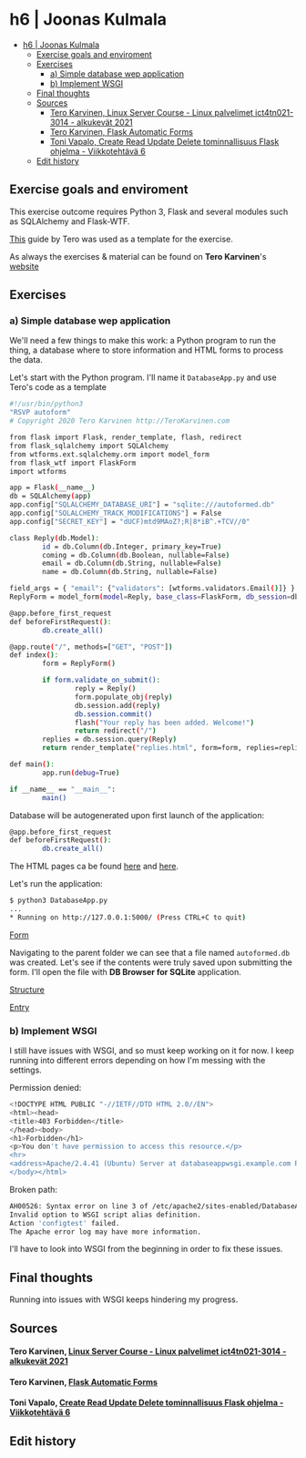 # h6 | Joonas Kulmala

- [h6 | Joonas Kulmala](#h6--joonas-kulmala)
  - [Exercise goals and enviroment](#exercise-goals-and-enviroment)
  - [Exercises](#exercises)
    - [a) Simple database wep application](#a-simple-database-wep-application)
    - [b) Implement WSGI](#b-implement-wsgi)
  - [Final thoughts](#final-thoughts)
  - [Sources](#sources)
      - [Tero Karvinen, Linux Server Course - Linux palvelimet ict4tn021-3014 - alkukevät 2021](#tero-karvinen-linux-server-course---linux-palvelimet-ict4tn021-3014---alkukevät-2021)
      - [Tero Karvinen, Flask Automatic Forms](#tero-karvinen-flask-automatic-forms)
      - [Toni Vapalo, Create Read Update Delete tominnallisuus Flask ohjelma - Viikkotehtävä 6](#toni-vapalo-create-read-update-delete-tominnallisuus-flask-ohjelma---viikkotehtävä-6)
  - [Edit history](#edit-history)

## Exercise goals and enviroment

This exercise outcome requires Python 3, Flask and several modules such as SQLAlchemy and Flask-WTF.

[This](https://terokarvinen.com/2020/flask-automatic-forms/) guide by Tero was used as a template for the exercise.

As always the exercises & material can be found on **Tero Karvinen**'s [website](https://terokarvinen.com/2020/linux-palvelimet-2021-alkukevat-kurssi-ict4tn021-3014/#h6.)

## Exercises

### a) Simple database wep application

We'll need a few things to make this work: a Python program to run the thing, a database where to store information and HTML forms to process the data.

Let's start with the Python program. I'll name it ```DatabaseApp.py``` and use Tero's code as a template


```bash
#!/usr/bin/python3
"RSVP autoform"
# Copyright 2020 Tero Karvinen http://TeroKarvinen.com

from flask import Flask, render_template, flash, redirect
from flask_sqlalchemy import SQLAlchemy
from wtforms.ext.sqlalchemy.orm import model_form
from flask_wtf import FlaskForm
import wtforms

app = Flask(__name__)
db = SQLAlchemy(app)
app.config["SQLALCHEMY_DATABASE_URI"] = "sqlite:///autoformed.db"
app.config["SQLALCHEMY_TRACK_MODIFICATIONS"] = False
app.config["SECRET_KEY"] = "dUCF)mtd9MAoZ?;R|8*iB^.+TCV//0"

class Reply(db.Model):
        id = db.Column(db.Integer, primary_key=True)
        coming = db.Column(db.Boolean, nullable=False)
        email = db.Column(db.String, nullable=False)
        name = db.Column(db.String, nullable=False)

field_args = { "email": {"validators": [wtforms.validators.Email()]} }
ReplyForm = model_form(model=Reply, base_class=FlaskForm, db_session=db.session, field_args=field_args)

@app.before_first_request
def beforeFirstRequest():
        db.create_all()

@app.route("/", methods=["GET", "POST"])
def index():
        form = ReplyForm()

        if form.validate_on_submit():
                reply = Reply()
                form.populate_obj(reply)
                db.session.add(reply)
                db.session.commit()
                flash("Your reply has been added. Welcome!")
                return redirect("/")
        replies = db.session.query(Reply)
        return render_template("replies.html", form=form, replies=replies)

def main():
        app.run(debug=True)

if __name__ == "__main__":
        main()
```

Database will be autogenerated upon first launch of the application:

```bash
@app.before_first_request
def beforeFirstRequest():
        db.create_all()
```

The HTML pages ca be found [here](templates/base.html) and [here](templates/replies.html).

Let's run the application:
```bash
$ python3 DatabaseApp.py
...
* Running on http://127.0.0.1:5000/ (Press CTRL+C to quit)
```

[Form](Resources/Form.png)

Navigating to the parent folder we can see that a file named ```autoformed.db``` was created. Let's see if the contents were truly saved upon submitting the form. I'll open the file with **DB Browser for SQLite** application.

[Structure](Resources/DBStructure.png)

[Entry](Resources/DBEntry.png)

### b) Implement WSGI

I still have issues with WSGI, and so must keep working on it for now. I keep running into different errors depending on how I'm messing with the settings.

Permission denied:
```bash
<!DOCTYPE HTML PUBLIC "-//IETF//DTD HTML 2.0//EN">
<html><head>
<title>403 Forbidden</title>
</head><body>
<h1>Forbidden</h1>
<p>You don't have permission to access this resource.</p>
<hr>
<address>Apache/2.4.41 (Ubuntu) Server at databaseappwsgi.example.com Port 80</address>
</body></html>
```

Broken path:
```bash
AH00526: Syntax error on line 3 of /etc/apache2/sites-enabled/DatabaseApp.conf:
Invalid option to WSGI script alias definition.
Action 'configtest' failed.
The Apache error log may have more information.
```

I'll have to look into WSGI from the beginning in order to fix these issues.

## Final thoughts

Running into issues with WSGI keeps hindering my progress.

## Sources

#### Tero Karvinen, [Linux Server Course - Linux palvelimet ict4tn021-3014 - alkukevät 2021](https://terokarvinen.com/2020/linux-palvelimet-2021-alkukevat-kurssi-ict4tn021-3014/#h6)
#### Tero Karvinen, [Flask Automatic Forms](https://terokarvinen.com/2020/flask-automatic-forms/)
#### Toni Vapalo, [Create Read Update Delete tominnallisuus Flask ohjelma - Viikkotehtävä 6](https://tonivapalo.com/viikkotehtava-6)

## Edit history

